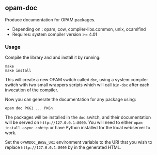 ## opam-doc

Produce documentation for OPAM packages.

* Depending on : opam, cow, compiler-libs.common, unix, ocamlfind
* Requires: system compiler version >= 4.01

### Usage

Compile the library and and install it by running:

```
make
make install
```

This will create a new OPAM switch called `doc`, using a system
compiler switch with two small wrappers scripts which will call
`bin-doc` after each invocation of the compiler.

Now you can generate the documentation for any package using:

```
opam doc PKG1 ... PKGn
```

The packages will be installed in the `doc` switch, and their
documentation will be served on `http://127.0.0.1:8000`.  You will
need to either `opam install async cohttp` or have Python
installed for the local webserver to work.

Set the `OPAMDOC_BASE_URI` environment variable to the URI
that you wish to replace `http://127.0.0.1:8000` by in the
generated HTML.
